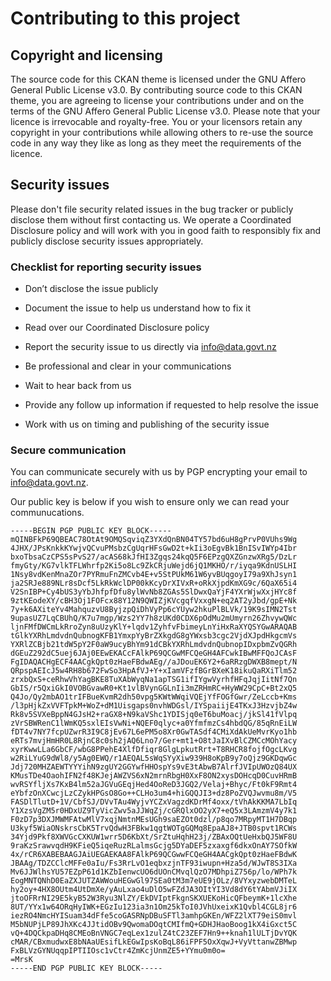 # Contributing to this project

## Copyright and licensing  
The source code for this CKAN theme is licensed under the GNU Affero General Public License v3.0. By contributing source code to this CKAN theme, you are agreeing to license your contributions under and on the terms of the GNU Affero General Public License v3.0. Please note that your licence is irrevocable and royalty-free. You or your licensors retain any copyright in your contributions while allowing others to re-use the source code in any way they like as long as they meet the requirements of the licence. 

## Security issues

Please don't file security related issues in the bug tracker or publicly disclose them without first contacting us. We operate a Coordinated Disclosure policy and will work with you in good faith to responsibly fix and publicly disclose security issues appropriately.

### Checklist for reporting security issues

* Don’t disclose the issue publicly

* Document the issue to help us understand how to fix it

* Read over our Coordinated Disclosure policy

* Report the security issue to us directly via info@data.govt.nz

* Be professional and clear in your communications

* Wait to hear back from us

* Provide any follow up information if requested to help resolve the issue

* Work with us on timing and publishing of the security issue

### Secure communication

You can communicate securely with us by PGP encrypting your email to info@data.govt.nz.

Our public key is below if you wish to ensure only we can read your communucations.
```
-----BEGIN PGP PUBLIC KEY BLOCK-----
mQINBFkP69QBEAC78OtAt9OMQSqviqZ3YXdQnBN04TY57bd6uH8gPrvP0VUhs9Wg
4JHX/JPsKnkkKYwjvQCvuPMsbzCgUqrHFsGwD2t+kIi3oEgvBk1BnISvIWYp4Ibr
bxoTbsaCzCPS5sPvS27/acAS68kJfHI3Zgqs24kqQ5F6EPzgQXZGnzwXRg5/DzLr
fmyGty/KG7vlkTFLWhrfp2Ki5o8Lc9ZkCRjuWejd6jQ1MKHO/r/iyqa9KdnUSLHI
1Nsy8vdKenMnaZOr7PYRmuFnZMCvb4E+v5StPUkM61W6yvBUqgoyI79a9XhJsyn1
ja2SRJe889NLr8sDcf5LkRkWclDP00kKcyDrXIVxR+oRkXjpdKmXG9c/6QaX65i4
V2SnIBP+Cy4bUS3yYbJhfpfDfu8ylWvNb8ZGAs5SlDwxQaYjF4YXrWjwXxjHYc8f
9ztKEodeXY/cBH3Oj1FOFcx88Y12N9QWIZjKVcgqfVxxgN+eq2AT2yJbd/gpE+Nk
7y+k6AXiteYv4MahquzvU8ByjzpQiDhVyPp6cYUyw2hkuPlBLVk/19K9sIMN2Tst
9upasUZ7LqCBUhQ/K7u7mgp/Wzs2YY7h8zUKd0CDX6pOdMu2mUmyrn26ZhvywQWc
ljnFMfDWCmLkRroZyn8uUzyKlY+lqdv1ZyhfvFbimeyLnYiHxRaXYQSYGwARAQAB
tGlkYXRhLmdvdnQubnogKFB1YmxpYyBrZXkgdG8gYWxsb3cgc2VjdXJpdHkgcmVs
YXRlZCBjb21tdW5pY2F0aW9ucyBhYm91dCBkYXRhLmdvdnQubnopIDxpbmZvQGRh
dGEuZ292dC5uej6JAj0EEwEKACcFAlkP69QCGwMFCQeGH4AFCwkIBwMFFQoJCAsF
FgIDAQACHgECF4AACgkQpt0zHaeFBdwAEg//aJDouEK6Y2+6aRRzgDWXB8mept/N
QRpspAEIcJ5w4RH8b672FwSo3HpAfVJ+Y+xIamVFzfBGrBXeK18ikuQaRXiTlm52
zrxbQxS+ceRhwVhYagBKE8TuXAbWyqNa1apTSG1ifIYgwVyrhfHFqJqjIitNf7Qn
GbIS/r5QxiGkI0VOBGvawR0+Kt1vlBVynGGLnIi3mZRHmRC+HyWW29CpC+Bt2xQ5
Q4Jo/Qy2mbAO1trIFBueKvmR2dh50vpg5KWtWWqiVQEjYfFOGfGwr/ZeLccb+Kms
/l3pHjkZxVVFTpkM+WoZ+dM1Uisgaps0nvhWDGsl/IYSpaiijE4TKxJ3HzvjbZ4w
Rk8v5SVXeBppN4GJsH2+raGX8+N9kaVShc1YDISjq0eT6buMoacj/jkSl41fVlpq
zVrSBWRenC1lWmKQ5sxlEIsVwNi+NQEF0qlyc+a0YfmfmzCs4hbdQG/85qRnEiLW
fDT4v7NY7fcpUZwrR3I9C8jEv67L6ePM5o8Xr0GwTASdf4CMiXdAkUeMvrKyo1hb
eRTs7mvjHmHR0L8RjnC8c0sh2jAQ6Lno7/Ger+mt1+O8tJaIXvBlCZMCcMOhYacy
xyrKwwLLa6GbCF/wbG8PPehE4XlfDfiqr8GlgLpkutRrt+T8RHCR8fojfOgcLKvg
w2RiLYuG9dWl8/y5Ag0EWQ/r1AEQAL5sWqSYyXiw939H8oKpB9y7oQjz9GKDqwGc
Jdj720MHZAEWTYYYihN9zgUY2GGYwfHHOspYs9vE3tAbwB7AlrfJVIpUWOzQ84UX
KMusTDe4OaohIFN2f48KJejAWZVS6xN2mrnRbgH0XxF8ON2xysDOHcqD0CuvHRmB
wvRSYfljXs7KxB4lm52aJGVuGEqjHed4OoReD3JGQ2/Velaj+Bhyc/Ft0kF9Rmt4
eYbfzOnXCwcjLzCZykHPGsO8Go++CLHo3um4+hiGQQJI3+dz8PoZVQJwvmu8m/V5
FASDlTlutD+1V/CbfSJ/DVvTAu4WyjvYCZxVagzdKDrMf4oxx/tVhAkKKMA7LbIq
Y1XzsVgZM5r0HDxUZ9TyVicZwv5aJJWqZj/cGRQlxOO2yX7+eQ5x3LAmzmV4y7k1
F0zD7p3DXJMWMFAtwMlV7xqjNmtnMEsUGh9saEZOt0dzl/p8qo7MRpyMT1H7DBqp
U3kyf5WiaONskrsCbK5TrvQdwH3FBkw1qgtWOTgGQMq8EpaAJ8+JTB0spvt1RCWs
34Yjd9Pkf8XWVGcCXKUW1wrr5D6KbXt/SrZtuHqhH23j/ZBAxOQtUeHxbQJ5WF8U
9raKzSrawvqdH9KFieQ5iqeRuzRLalmsGcjg5DYaDEF5zxaxgf6dkxOnAY7SOfkW
4x/rCR6XABEBAAGJAiUEGAEKAA8FAlkP69QCGwwFCQeGH4AACgkQpt0zHaeFBdwK
JBAAg/TDZCClcMFFe0aIu/Fs3RrLvO1eqbxzjnTF93iwupn+Hza5d/WJwT8S3IXa
Mv6JJWlhsYU57EZpP61d1KZbIenwcUO6dUOnCMvqlQzO7MDhpiZ756p/lo/WPh7k
EogMNTQNhD0EaZXJUTZAWWouHEGwGl97SEa0tM3m7eUE9jOLz/8VYxyzwebDMTeL
hy2oy+4HX8OUtm4UtDmXe/yAuLxao4uDlO5wFZdJA3OItYI3Vd8dY6tYAbmVJiIX
jtoOFRrNI29E5kyB52W3Ryu3NlZY/EkDVIptFkgnSKXUEKoHicQFbeymK+1lcXhe
8UT/YYx1w64ORqHyIWK+EGzIu123ia3n1Om25kToI0JVhUxeixK1Qvbl4CGL8jr6
iezRO4NmcHYISuam34dFfe5coGASRNpDBuSFTl3amhpGKEn/WFZ2lXT79eiS0mvl
M5bNUPjLP89JhXKc4JJtidOBv9QwomaDOqtCMIfmQ+GDHJHaoBoog1kX4iGxct5C
vQ+4DQCkpaDHq8CMEoBnVNGC7eqLex1zulZ4tC23ZEF7Hn9++knah1lULTjDvYQK
cMAR/CBxmudwxE8bNAaUEsifLkEGwIpsKoBqL86iFPF5OxXqwJ+VyVttanwZBMwp
FxBLVzGYNUqqpIPTIIOsc1vCtr4ZmKcjUnmZE5+YYmu0m0o=
=MrsK
-----END PGP PUBLIC KEY BLOCK-----
```

